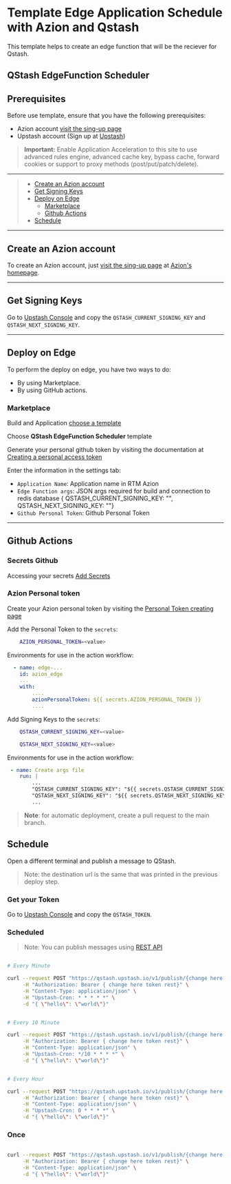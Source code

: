 # Template Edge Application Schedule with Azion and Qstash

This template helps to create an edge function that will be the reciever for Qstash.

## QStash EdgeFunction Scheduler

## Prerequisites

Before use template, ensure that you have the following prerequisites:

- Azion account [visit the sing-up page](https://manager.azion.com/signup/)
- Upstash account (Sign up at [Upstash](https://upstash.com))

> **Important:** Enable Application Acceleration to this site to use advanced rules engine, advanced cache key, bypass cache, forward cookies or support to proxy methods (post/put/patch/delete).

---

> - [Create an Azion account](#Create-an-Azion-account)
> - [Get Signing Keys](#Get-Signing-Keys)
> - [Deploy on Edge](#Deploy-on-Edge)
>   - [Marketplace](#Marketplace)
>   - [Github Actions](#Github-Actions)
> - [Schedule](#Schedule)

---

## Create an Azion account

To create an Azion account, just [visit the sing-up page](https://manager.azion.com/signup/) at [Azion's homepage](https://www.azion.com/en/).

---

## Get Signing Keys

Go to [Upstash Console](https://console.upstash.com/qstash) and copy the `QSTASH_CURRENT_SIGNING_KEY` and `QSTASH_NEXT_SIGNING_KEY`.


---

## Deploy on Edge

To perform the deploy on edge, you have two ways to do:

- By using Marketplace.
- By using GitHub actions.


### Marketplace

Build and Application [choose a template](https://manager.azion.com/build-application/build/choose-template)

Choose **QStash EdgeFunction Scheduler** template

Generate your personal github token by visiting the documentation at [Creating a personal access token](https://docs.github.com/en/authentication/keeping-your-account-and-data-secure/managing-your-personal-access-tokens#creating-a-personal-access-token-classic)

Enter the information in the settings tab:

- `Application Name`: Application name in RTM Azion
- `Edge Function args`: JSON args required for build and connection to redis database { QSTASH_CURRENT_SIGNING_KEY: "", QSTASH_NEXT_SIGNING_KEY: ""}
- `Github Personal Token`: Github Personal Token

---

## Github Actions

### Secrets Github

Accessing your secrets [Add Secrets](https://docs.github.com/en/actions/security-guides/encrypted-secrets)

### Azion Personal token

Create your Azion personal token by visiting the [Personal Token creating page](https://manager.azion.com/iam/personal-tokens)

Add the Personal Token to the `secrets`:

```bash
    AZION_PERSONAL_TOKEN=<value>
```

Environments for use in the action workflow:

```yml
  - name: edge-...
    id: azion_edge
    ...
    with:
        ....
        azionPersonalToken: ${{ secrets.AZION_PERSONAL_TOKEN }}
        ....

```


Add Signing Keys to the `secrets`:

```bash
    QSTASH_CURRENT_SIGNING_KEY=<value>
```

```bash
    QSTASH_NEXT_SIGNING_KEY=<value>
```

Environments for use in the action workflow:

```yml
 - name: Create args file
    run: |
        ...
        "QSTASH_CURRENT_SIGNING_KEY": "${{ secrets.QSTASH_CURRENT_SIGNING_KEY }}",
        "QSTASH_NEXT_SIGNING_KEY": "${{ secrets.QSTASH_NEXT_SIGNING_KEY }}"
        ...
```

> **Note**: for automatic deployment, create a pull request to the main branch.


## Schedule

Open a different terminal and publish a message to QStash. 
> Note: the destination url is the same that was printed in the previous deploy step.

### Get your Token

Go to [Upstash Console](https://console.upstash.com/qstash) and copy the `QSTASH_TOKEN`.

### Scheduled

> Note: You can publish messages using [REST API](https://docs.upstash.com/qstash/apiexamples)

```bash

# Every Minute

curl --request POST "https://qstash.upstash.io/v1/publish/{change here destination url}" \
     -H "Authorization: Bearer { change here token rest}" \
     -H "Content-Type: application/json" \
     -H "Upstash-Cron: * * * * *" \
     -d "{ \"hello\": \"world\"}"


# Every 10 Minute

curl --request POST "https://qstash.upstash.io/v1/publish/{change here destination url}" \
     -H "Authorization: Bearer { change here token rest}" \
     -H "Content-Type: application/json" \
     -H "Upstash-Cron: */10 * * * *" \
     -d "{ \"hello\": \"world\"}"


# Every Hour

curl --request POST "https://qstash.upstash.io/v1/publish/{change here destination url}" \
     -H "Authorization: Bearer { change here token rest}" \
     -H "Content-Type: application/json" \
     -H "Upstash-Cron: 0 * * * *" \
     -d "{ \"hello\": \"world\"}"


```

### Once

```bash

curl --request POST "https://qstash.upstash.io/v1/publish/{change here destination url}" \
     -H "Authorization: Bearer { change here token rest}" \
     -H "Content-Type: application/json" \
     -d "{ \"hello\": \"world\"}"

```
